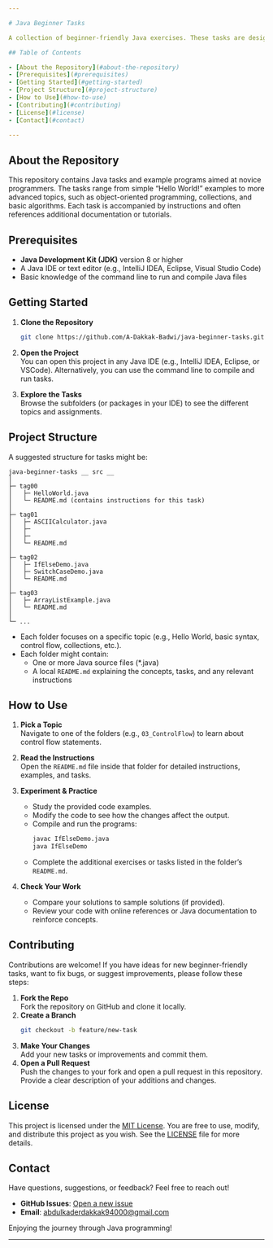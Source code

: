 ```yaml
---

# Java Beginner Tasks

A collection of beginner-friendly Java exercises. These tasks are designed to help new Java developers practice fundamental concepts in an incremental manner. Each task focuses on specific Java features or techniques, helping to progress through the language step by step.

## Table of Contents

- [About the Repository](#about-the-repository)
- [Prerequisites](#prerequisites)
- [Getting Started](#getting-started)
- [Project Structure](#project-structure)
- [How to Use](#how-to-use)
- [Contributing](#contributing)
- [License](#license)
- [Contact](#contact)

---
```


## About the Repository

This repository contains Java tasks and example programs aimed at novice programmers. The tasks range from simple “Hello World!” examples to more advanced topics, such as object-oriented programming, collections, and basic algorithms. Each task is accompanied by instructions and often references additional documentation or tutorials.

## Prerequisites

- **Java Development Kit (JDK)** version 8 or higher
- A Java IDE or text editor (e.g., IntelliJ IDEA, Eclipse, Visual Studio Code)
- Basic knowledge of the command line to run and compile Java files

## Getting Started

1. **Clone the Repository**  
   ```bash
   git clone https://github.com/A-Dakkak-Badwi/java-beginner-tasks.git
   ```

2. **Open the Project**  
   You can open this project in any Java IDE (e.g., IntelliJ IDEA, Eclipse, or VSCode). Alternatively, you can use the command line to compile and run tasks.

3. **Explore the Tasks**  
   Browse the subfolders (or packages in your IDE) to see the different topics and assignments.

## Project Structure

A suggested structure for tasks might be:

```
java-beginner-tasks __ src __
│
├─ tag00
│   ├─ HelloWorld.java
│   └─ README.md (contains instructions for this task)
│
├─ tag01
│   ├─ ASCIICalculator.java
│   ├─
│   ├─
│   └─ README.md
│
├─ tag02
│   ├─ IfElseDemo.java
│   ├─ SwitchCaseDemo.java
│   └─ README.md
│
├─ tag03
│   ├─ ArrayListExample.java
│   └─ README.md
│
└─ ...
```

- Each folder focuses on a specific topic (e.g., Hello World, basic syntax, control flow, collections, etc.).
- Each folder might contain:
  - One or more Java source files (*.java)
  - A local `README.md` explaining the concepts, tasks, and any relevant instructions

## How to Use

1. **Pick a Topic**  
   Navigate to one of the folders (e.g., `03_ControlFlow`) to learn about control flow statements.

2. **Read the Instructions**  
   Open the `README.md` file inside that folder for detailed instructions, examples, and tasks.

3. **Experiment & Practice**  
   - Study the provided code examples.
   - Modify the code to see how the changes affect the output.
   - Compile and run the programs:
     ```bash
     javac IfElseDemo.java
     java IfElseDemo
     ```
   - Complete the additional exercises or tasks listed in the folder’s `README.md`.

4. **Check Your Work**  
   - Compare your solutions to sample solutions (if provided).
   - Review your code with online references or Java documentation to reinforce concepts.

## Contributing

Contributions are welcome! If you have ideas for new beginner-friendly tasks, want to fix bugs, or suggest improvements, please follow these steps:

1. **Fork the Repo**  
   Fork the repository on GitHub and clone it locally.
2. **Create a Branch**  
   ```bash
   git checkout -b feature/new-task
   ```
3. **Make Your Changes**  
   Add your new tasks or improvements and commit them.
4. **Open a Pull Request**  
   Push the changes to your fork and open a pull request in this repository. Provide a clear description of your additions and changes.

## License

This project is licensed under the [MIT License](LICENSE). You are free to use, modify, and distribute this project as you wish. See the [LICENSE](LICENSE) file for more details.

## Contact

Have questions, suggestions, or feedback? Feel free to reach out!

- **GitHub Issues**: [Open a new issue](https://github.com/A-Dakkak-Badwi/java-beginner-tasks/issues)  
- **Email**: abdulkaderdakkak94000@gmail.com  

Enjoying the journey through Java programming!

---

